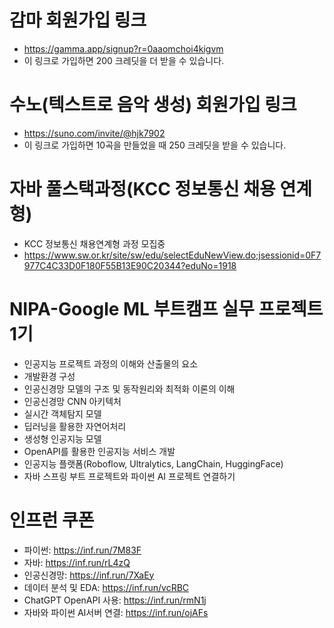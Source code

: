 # 감마 회원가입 링크
* https://gamma.app/signup?r=0aaomchoi4kigvm
* 이 링크로 가입하면 200 크레딧을 더 받을 수 있습니다.

# 수노(텍스트로 음악 생성) 회원가입 링크
* https://suno.com/invite/@hjk7902
* 이 링크로 가입하면 10곡을 만들었을 때 250 크레딧을 받을 수 있습니다.

# 자바 풀스택과정(KCC 정보통신 채용 연계형)
* KCC 정보통신 채용연계형 과정 모집중
* https://www.sw.or.kr/site/sw/edu/selectEduNewView.do;jsessionid=0F7977C4C33D0F180F55B13E90C20344?eduNo=1918
  
# NIPA-Google ML 부트캠프 실무 프로젝트 1기
* 인공지능 프로젝트 과정의 이해와 산출물의 요소
* 개발환경 구성
* 인공신경망 모델의 구조 및 동작원리와 최적화 이론의 이해
* 인공신경망 CNN 아키텍처
* 실시간 객체탐지 모델
* 딥러닝을 활용한 자연어처리
* 생성형 인공지능 모델
* OpenAPI를 활용한 인공지능 서비스 개발
* 인공지능 플랫폼(Roboflow, Ultralytics, LangChain, HuggingFace)
* 자바 스프링 부트 프로젝트와 파이썬 AI 프로젝트 연결하기

# 인프런 쿠폰
* 파이썬: https://inf.run/7M83F
* 자바: https://inf.run/rL4zQ
* 인공신경망: https://inf.run/7XaEy
* 데이터 분석 및 EDA: https://inf.run/vcRBC
* ChatGPT OpenAPI 사용: https://inf.run/rmN1j
* 자바와 파이썬 AI서버 연결: https://inf.run/ojAFs
